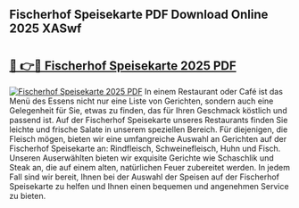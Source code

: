 ## Fischerhof Speisekarte PDF Download Online 2025 XASwf

# <h2><a href="http://gc9cc4.nevu.top/?p=Fischerhof+Speisekarte">🔗 👉🔴 Fischerhof Speisekarte 2025 PDF</a></h2>

[![Fischerhof Speisekarte 2025 PDF](https://i.imgur.com/dBaPXMq.png)](http://gc9cc4.nevu.top/?p=Fischerhof+Speisekarte)
In einem Restaurant oder Café ist das Menü des Essens nicht nur eine Liste von Gerichten, sondern auch eine Gelegenheit für Sie, etwas zu finden, das für Ihren Geschmack köstlich und passend ist. Auf der Fischerhof Speisekarte unseres Restaurants finden Sie leichte und frische Salate in unserem speziellen Bereich. Für diejenigen, die Fleisch mögen, bieten wir eine umfangreiche Auswahl an Gerichten auf der Fischerhof Speisekarte an: Rindfleisch, Schweinefleisch, Huhn und Fisch. Unseren Auserwählten bieten wir exquisite Gerichte wie Schaschlik und Steak an, die auf einem alten, natürlichen Feuer zubereitet werden. In jedem Fall sind wir bereit, Ihnen bei der Auswahl der Speisen auf der Fischerhof Speisekarte zu helfen und Ihnen einen bequemen und angenehmen Service zu bieten.
